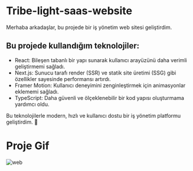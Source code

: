 # Tribe-light-saas-website

Merhaba arkadaşlar, bu projede bir iş yönetim web sitesi geliştirdim.

## Bu projede kullandığım teknolojiler:

- React: Bileşen tabanlı bir yapı sunarak kullanıcı arayüzünü daha verimli geliştirmemi sağladı.
- Next.js: Sunucu tarafı render (SSR) ve statik site üretimi (SSG) gibi özellikler sayesinde performansı artırdı.
- Framer Motion: Kullanıcı deneyimini zenginleştirmek için animasyonlar eklememi sağladı.
- TypeScript: Daha güvenli ve ölçeklenebilir bir kod yapısı oluşturmama yardımcı oldu.

Bu teknolojilerle modern, hızlı ve kullanıcı dostu bir iş yönetim platformu geliştirdim. 🚀

# Proje Gif

![web](https://github.com/user-attachments/assets/c2c670dc-4803-46ce-9c05-a8c4af13af55)

